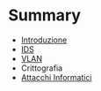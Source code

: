 # Summary

* [Introduzione](README.md)
* [IDS](ids.md)
* [VLAN](vlan.md)
* Crittografia
* [Attacchi Informatici](attacchi.md)

